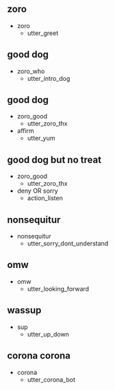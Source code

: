 ## zoro
* zoro
  - utter_greet

## good dog
* zoro_who
  - utter_intro_dog

## good dog
* zoro_good
  - utter_zoro_thx
* affirm
  - utter_yum

## good dog but no treat
* zoro_good
  - utter_zoro_thx
* deny OR sorry
  - action_listen

## nonsequitur
* nonsequitur
  - utter_sorry_dont_understand

## omw
* omw
  - utter_looking_forward

## wassup
* sup
  - utter_up_down

## corona corona
* corona
  - utter_corona_bot
